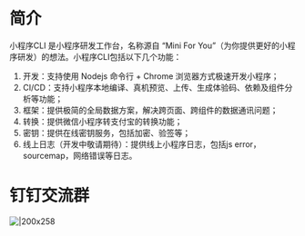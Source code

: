 
# 简介

小程序CLI 是小程序研发工作台，名称源自 “Mini For You”（为你提供更好的小程序研发）的想法。小程序CLI包括以下几个功能：

1. 开发：支持使用 Nodejs 命令行 + Chrome 浏览器方式极速开发小程序；
1. CI/CD：支持小程序本地编译、真机预览、上传、生成体验码、依赖及组件分析等功能；
1. 框架：提供极简的全局数据方案，解决跨页面、跨组件的数据通讯问题；
1. 转换：提供微信小程序转支付宝的转换功能；
1. 密钥：提供在线密钥服务，包括加密、验签等；
1. 线上日志（开发中敬请期待）：提供线上小程序日志，包括js error，sourcemap，网络错误等日志。


# 钉钉交流群
![|200x258](https://gw.alipayobjects.com/mdn/rms_dfc0fe/afts/img/A*ZJA2SZMmap0AAAAAAAAAAAAAARQnAQ#align=left&display=inline&height=258&margin=%5Bobject%20Object%5D&originHeight=1068&originWidth=828&status=done&style=none&width=200)

